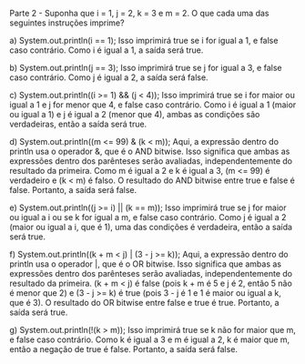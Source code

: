 Parte 2 - Suponha que i = 1, j = 2, k = 3 e m = 2. O que cada uma das seguintes instruções
imprime?

a) System.out.println(i == 1);
Isso imprimirá true se i for igual a 1, e false caso contrário. Como i é igual a 1, a saída será true.

b) System.out.println(j == 3);
Isso imprimirá true se j for igual a 3, e false caso contrário. Como j é igual a 2, a saída será false.

c) System.out.println((i >= 1) && (j < 4));
Isso imprimirá true se i for maior ou igual a 1 e j for menor que 4, e false caso contrário. Como i é igual a 1 (maior ou igual a 1) e j é igual a 2 (menor que 4), ambas as condições são verdadeiras, então a saída será true.

d) System.out.println((m <= 99) & (k < m));
Aqui, a expressão dentro do println usa o operador &, que é o AND bitwise. Isso significa que ambas as expressões dentro dos parênteses serão avaliadas, independentemente do resultado da primeira.
Como m é igual a 2 e k é igual a 3, (m <= 99) é verdadeiro e (k < m) é falso. O resultado do AND bitwise entre true e false é false. Portanto, a saída será false.

e) System.out.println((j >= i) || (k == m));
Isso imprimirá true se j for maior ou igual a i ou se k for igual a m, e false caso contrário. Como j é igual a 2 (maior ou igual a i, que é 1), uma das condições é verdadeira, então a saída será true.

f) System.out.println((k + m < j) | (3 - j >= k));
Aqui, a expressão dentro do println usa o operador |, que é o OR bitwise. Isso significa que ambas as expressões dentro dos parênteses serão avaliadas, independentemente do resultado da primeira.
(k + m < j) é false (pois k + m é 5 e j é 2, então 5 não é menor que 2) e (3 - j >= k) é true (pois 3 - j é 1 e 1 é maior ou igual a k, que é 3).
O resultado do OR bitwise entre false e true é true. Portanto, a saída será true.

g) System.out.println(!(k > m));
Isso imprimirá true se k não for maior que m, e false caso contrário. Como k é igual a 3 e m é igual a 2, k é maior que m, então a negação de true é false. Portanto, a saída será false.